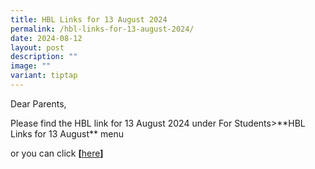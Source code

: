 ```yaml
---
title: HBL Links for 13 August 2024
permalink: /hbl-links-for-13-august-2024/
date: 2024-08-12
layout: post
description: ""
image: ""
variant: tiptap
---
```

<p>Dear Parents,</p>
<p>Please find the HBL link for 13 August 2024 under For Students&gt;**HBL
Links for 13 August** menu</p>
<p>or you can click <strong>[</strong><a href="https://frontierpri.moe.edu.sg/hbl-links-for-13-august-2024/" rel="noopener noreferrer nofollow" target="_blank">here</a><strong>]</strong>
</p>